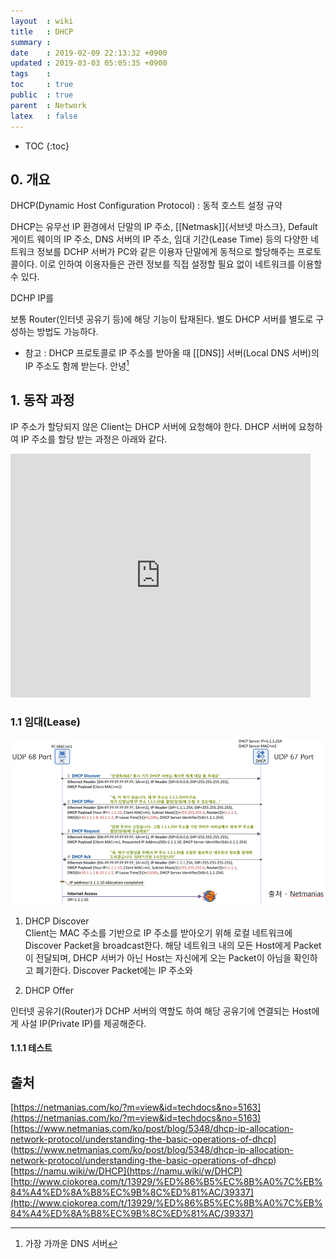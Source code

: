 ```yaml
---
layout  : wiki
title   : DHCP
summary : 
date    : 2019-02-09 22:13:32 +0900
updated : 2019-03-03 05:05:35 +0900
tags    : 
toc     : true
public  : true
parent  : Network
latex   : false
---
```

* TOC
{:toc}

## 0. 개요

DHCP(Dynamic Host Configuration Protocol) : 동적 호스트 설정 규약

DHCP는 유무선 IP 환경에서 단말의 IP 주소, [[Netmask]]{서브넷 마스크}, Default 게이트 웨이의 IP 주소, DNS 서버의 IP 주소, 임대 기간(Lease Time) 등의 
다양한 네트워크 정보를 DCHP 서버가 PC와 같은 이용자 단말에게 동적으로 할당해주는 프로토콜이다. 
이로 인하여 이용자들은 관련 정보를 직접 설정할 필요 없이 네트워크를 이용할 수 있다.

DCHP IP를

보통 Router(인터넷 공유기 등)에 해당 기능이 탑재된다. 별도 DHCP 서버를 별도로 구성하는 방법도 가능하다.

* 참고 : DHCP 프로토콜로 IP 주소를 받아올 때 [[DNS]] 서버(Local DNS 서버)의 IP 주소도 함께 받는다. 
안녕[^1]
[^1]: 가장 가까운 DNS 서버


## 1. 동작 과정

IP 주소가 할당되지 않은 Client는 DHCP 서버에 요청해야 한다. DHCP 서버에 요청하여 IP 주소를 할당 받는 과정은 아래와 같다.

<!-- DHCP 과정 youtube -->
<iframe width="480" height="390" src="https://www.youtube.com/embed/V69UAnkoYHM" frameborder="0" 
allow="accelerometer; autoplay; encrypted-media; gyroscope; picture-in-picture" allowfullscreen></iframe>

### 1.1 임대(Lease)

![dhcp-lease](/wiki-img/network/dhcp-lease.png)

1. DHCP Discover  
	Client는 MAC 주소를 기반으로 IP 주소를 받아오기 위해 로컬 네트워크에 Discover Packet을 broadcast한다.
	해당 네트워크 내의 모든 Host에게 Packet이 전달되며, DHCP 서버가 아닌 Host는 자신에게 오는 Packet이 아님을 확인하고 폐기한다.
	Discover Packet에는 IP 주소와 
	
2. DHCP Offer



인터넷 공유기(Router)가 DCHP 서버의 역할도 하여 해당 공유기에 연결되는 Host에게 사설 IP(Private IP)를 제공해준다.

#### 1.1.1 테스트


## 출처
[https://netmanias.com/ko/?m=view&id=techdocs&no=5163](https://netmanias.com/ko/?m=view&id=techdocs&no=5163)  
[https://www.netmanias.com/ko/post/blog/5348/dhcp-ip-allocation-network-protocol/understanding-the-basic-operations-of-dhcp]
(https://www.netmanias.com/ko/post/blog/5348/dhcp-ip-allocation-network-protocol/understanding-the-basic-operations-of-dhcp)  
[https://namu.wiki/w/DHCP](https://namu.wiki/w/DHCP)  
[http://www.ciokorea.com/t/13929/%ED%86%B5%EC%8B%A0%7C%EB%84%A4%ED%8A%B8%EC%9B%8C%ED%81%AC/39337](http://www.ciokorea.com/t/13929/%ED%86%B5%EC%8B%A0%7C%EB%84%A4%ED%8A%B8%EC%9B%8C%ED%81%AC/39337)
